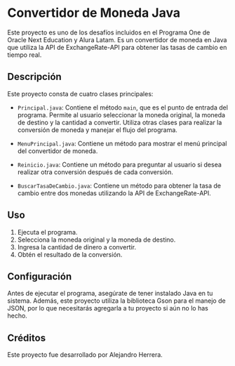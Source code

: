 
# Convertidor de Moneda Java

Este proyecto es uno de los desafíos incluidos en el Programa One de Oracle Next Education y Alura Latam. Es un convertidor de moneda en Java que utiliza la API de ExchangeRate-API para obtener las tasas de cambio en tiempo real.

## Descripción

Este proyecto consta de cuatro clases principales:

- `Principal.java`: Contiene el método `main`, que es el punto de entrada del programa. Permite al usuario seleccionar la moneda original, la moneda de destino y la cantidad a convertir. Utiliza otras clases para realizar la conversión de moneda y manejar el flujo del programa.

- `MenuPrincipal.java`: Contiene un método para mostrar el menú principal del convertidor de moneda.

- `Reinicio.java`: Contiene un método para preguntar al usuario si desea realizar otra conversión después de cada conversión.

- `BuscarTasaDeCambio.java`: Contiene un método para obtener la tasa de cambio entre dos monedas utilizando la API de ExchangeRate-API.

## Uso

1. Ejecuta el programa.
2. Selecciona la moneda original y la moneda de destino.
3. Ingresa la cantidad de dinero a convertir.
4. Obtén el resultado de la conversión.

## Configuración

Antes de ejecutar el programa, asegúrate de tener instalado Java en tu sistema. Además, este proyecto utiliza la biblioteca Gson para el manejo de JSON, por lo que necesitarás agregarla a tu proyecto si aún no lo has hecho.

## Créditos

Este proyecto fue desarrollado por Alejandro Herrera.
